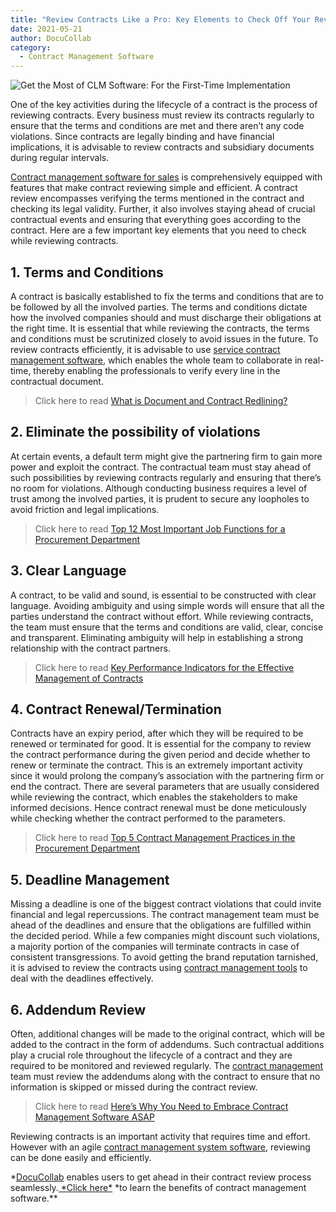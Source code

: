 ```yaml
---
title: "Review Contracts Like a Pro: Key Elements to Check Off Your Review List"
date: 2021-05-21
author: DocuCollab
category:
  - Contract Management Software
---
```


![Get the Most of CLM Software: For the First-Time Implementation](/img/blog/review-contracts-850x429.jpg)

One of the key activities during the lifecycle of a contract is the process of reviewing contracts. Every business must review its contracts regularly to ensure that the terms and conditions are met and there aren’t any code violations. Since contracts are legally binding and have financial implications, it is advisable to review contracts and subsidiary documents during regular intervals.

[Contract management software for sales](https://docucollab.com/contract-management-software/) is comprehensively equipped with features that make contract reviewing simple and efficient. A contract review encompasses verifying the terms mentioned in the contract and checking its legal validity. Further, it also involves staying ahead of crucial contractual events and ensuring that everything goes according to the contract. Here are a few important key elements that you need to check while reviewing contracts.

## 1. Terms and Conditions

A contract is basically established to fix the terms and conditions that are to be followed by all the involved parties. The terms and conditions dictate how the involved companies should and must discharge their obligations at the right time. It is essential that while reviewing the contracts, the terms and conditions must be scrutinized closely to avoid issues in the future. To review contracts efficiently, it is advisable to use [service contract management software](https://docucollab.com/7-contract-management-functions-you-can-automate-today-and-secure-peace-of-mind/), which enables the whole team to collaborate in real-time, thereby enabling the professionals to verify every line in the contractual document.

> Click here to read [What is Document and Contract Redlining?](https://docucollab.com/what-is-document-and-contract-redlining/)

## 2. Eliminate the possibility of violations

At certain events, a default term might give the partnering firm to gain more power and exploit the contract. The contractual team must stay ahead of such possibilities by reviewing contracts regularly and ensuring that there’s no room for violations. Although conducting business requires a level of trust among the involved parties, it is prudent to secure any loopholes to avoid friction and legal implications.

> Click here to read [Top 12 Most Important Job Functions for a Procurement Department](https://docucollab.com/most-important-job-functions-for-a-procurement-department/)

## 3. Clear Language

A contract, to be valid and sound, is essential to be constructed with clear language. Avoiding ambiguity and using simple words will ensure that all the parties understand the contract without effort. While reviewing contracts, the team must ensure that the terms and conditions are valid, clear, concise and transparent. Eliminating ambiguity will help in establishing a strong relationship with the contract partners.

> Click here to read [Key Performance Indicators for the Effective Management of Contracts](https://docucollab.com/key-performance-indicators-for-the-effective-management-of-contracts/)

## 4. Contract Renewal/Termination

Contracts have an expiry period, after which they will be required to be renewed or terminated for good. It is essential for the company to review the contract performance during the given period and decide whether to renew or terminate the contract. This is an extremely important activity since it would prolong the company’s association with the partnering firm or end the contract. There are several parameters that are usually considered while reviewing the contract, which enables the stakeholders to make informed decisions. Hence contract renewal must be done meticulously while checking whether the contract performed to the parameters.

> Click here to read [Top 5 Contract Management Practices in the Procurement Department](https://docucollab.com/contract-management-practices-in-the-procurement-department/)

## 5. Deadline Management

Missing a deadline is one of the biggest contract violations that could invite financial and legal repercussions. The contract management team must be ahead of the deadlines and ensure that the obligations are fulfilled within the decided period. While a few companies might discount such violations, a majority portion of the companies will terminate contracts in case of consistent transgressions. To avoid getting the brand reputation tarnished, it is advised to review the contracts using [contract management tools](https://docucollab.com/7-contract-management-functions-you-can-automate-today-and-secure-peace-of-mind/) to deal with the deadlines effectively.

## 6. Addendum Review

Often, additional changes will be made to the original contract, which will be added to the contract in the form of addendums. Such contractual additions play a crucial role throughout the lifecycle of a contract and they are required to be monitored and reviewed regularly. The [contract management](https://docucollab.com/contract-management-software/) team must review the addendums along with the contract to ensure that no information is skipped or missed during the contract review.

> Click here to read [Here’s Why You Need to Embrace Contract Management Software ASAP](https://docucollab.com/heres-why-you-need-to-embrace-contract-management-software-asap/)

Reviewing contracts is an important activity that requires time and effort. However with an agile [contract management system software](https://docucollab.com/contract-management-software/), reviewing can be done easily and efficiently.

\*[DocuCollab](https://docucollab.com/) enables users to get ahead in their contract review process seamlessly.[ \*Click here\*](https://docucollab.com/book-demo/) \*to learn the benefits of contract management software.\*\*

